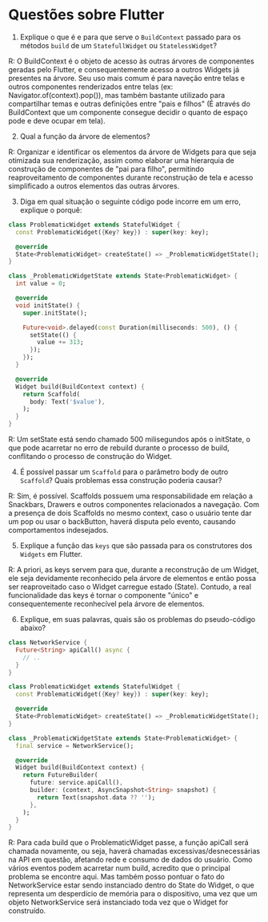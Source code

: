 # Questões sobre Flutter

1) Explique o que é e para que serve o `BuildContext` passado para os métodos `build` de um
`StatefullWidget` ou `StatelessWidget`?

R: O BuildContext é o objeto de acesso às outras árvores de componentes geradas pelo Flutter, e 
consequentemente acesso a outros Widgets já presentes na árvore. Seu uso mais comum é
para naveção entre telas e outros componentes renderizados entre telas (ex: Navigator.of(context).pop()),
mas também bastante utilizado para compartilhar temas e outras definições entre "pais e filhos" (É através
do BuildContext que um componente consegue decidir o quanto de espaço pode e deve ocupar em tela).

2) Qual a função da árvore de elementos?

R: Organizar e identificar os elementos da árvore de Widgets para que seja otimizada sua renderização, 
assim como elaborar uma hierarquia de construção de componentes de "pai para filho", 
permitindo reaproveitamento de componentes durante reconstrução de tela e 
acesso simplificado a outros elementos das outras árvores.

3) Diga em qual situação o seguinte código pode incorre em um erro, explique o porquê:

```dart
class ProblematicWidget extends StatefulWidget {
  const ProblematicWidget({Key? key}) : super(key: key);

  @override
  State<ProblematicWidget> createState() => _ProblematicWidgetState();
}

class _ProblematicWidgetState extends State<ProblematicWidget> {
  int value = 0;

  @override
  void initState() {
    super.initState();

    Future<void>.delayed(const Duration(milliseconds: 500), () {
      setState(() {
        value += 313;
      });
    });
  }

  @override
  Widget build(BuildContext context) {
    return Scaffold(
      body: Text('$value'),
    );
  }
}
```

R: Um setState está sendo chamado 500 milisegundos após o initState, o que pode acarretar no 
erro de rebuild durante o processo de build, conflitando o processo de construção do Widget.

4) É possível passar um `Scaffold` para o parâmetro body de outro `Scaffold`? Quais problemas essa construção poderia causar?

R: Sim, é possível. Scaffolds possuem uma responsabilidade em relação a Snackbars, Drawers e outros 
componentes relacionados a navegação. Com a presença de dois Scaffolds no mesmo context, caso 
o usuário tente dar um pop ou usar o backButton, haverá disputa pelo evento,
causando comportamentos indesejados.

5) Explique a função das `keys` que são passada para os construtores dos `Widgets` em Flutter.

R: A priori, as keys servem para que, durante a reconstrução de um Widget, ele seja devidamente 
reconhecido pela árvore de elementos e então possa ser reaproveitado caso o Widget carregue 
estado (State). Contudo, a real funcionalidade das keys é tornar o componente "único" e
consequentemente reconhecível pela árvore de elementos.

6) Explique, em suas palavras, quais são os problemas do pseudo-código abaixo?

```dart
class NetworkService {
  Future<String> apiCall() async {
    // ..
  }
}

class ProblematicWidget extends StatefulWidget {
  const ProblematicWidget({Key? key}) : super(key: key);

  @override
  State<ProblematicWidget> createState() => _ProblematicWidgetState();
}

class _ProblematicWidgetState extends State<ProblematicWidget> {
  final service = NetworkService();

  @override
  Widget build(BuildContext context) {
    return FutureBuilder(
      future: service.apiCall(),
      builder: (context, AsyncSnapshot<String> snapshot) {
        return Text(snapshot.data ?? '');
      },
    );
  }
}
```

R: Para cada build que o ProblematicWidget passe, a função apiCall será chamada novamente, ou seja, 
haverá chamadas excessivas/desnecessárias na API em questão, afetando rede e consumo de dados do 
usuário. Como vários eventos podem acarretar num build, acredito que o principal problema 
se encontre aqui. Mas também posso pontuar o fato do NetworkService estar sendo instanciado dentro 
do State do Widget, o que representa um desperdício de memória para o dispositivo, uma vez que um 
objeto NetworkService será instanciado toda vez que o Widget for construído.
